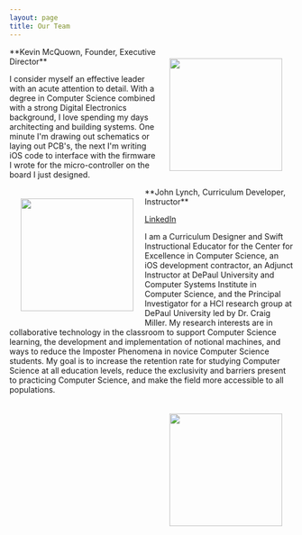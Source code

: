 ```yaml
---
layout: page
title: Our Team
---
```


<img style="float: right; padding: 20px; width: 200px" src="../assets/img/Kevin.jpg">
**Kevin McQuown, Founder, Executive Director**

I consider myself an effective leader with an acute attention to detail. With a degree in Computer Science combined with a strong Digital Electronics background, I love spending my days architecting and building systems. One minute I'm drawing out schematics or laying out PCB's, the next I'm writing iOS code to interface with the firmware I wrote for the micro-controller on the board I just designed.



<img style="float: left; padding: 20px; width: 200px" src="../assets/img/LynchProfile.png">
**John Lynch, Curriculum Developer, Instructor**

[LinkedIn](https://www.linkedin.com/in/lynchjohn98/)

I am a Curriculum Designer and Swift Instructional Educator for the Center for Excellence in Computer Science, an iOS development contractor, an Adjunct Instructor at DePaul University and Computer Systems Institute in Computer Science, and the Principal Investigator for a HCI research group at DePaul University led by Dr. Craig Miller. My research interests are in collaborative technology in the classroom to support Computer Science learning, the development and implementation of notional machines, and ways to reduce the Imposter Phenomena in novice Computer Science students. My goal is to increase the retention rate for studying Computer Science at all education levels, reduce the exclusivity and barriers present to practicing Computer Science, and make the field more accessible to all populations.

<img style="float: right; padding: 20px; width: 200px" src="../assets/img/dave2.png">

